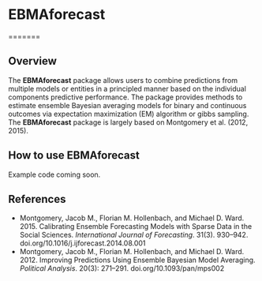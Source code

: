 # EBMAforecast

=======


Overview
--------

The **EBMAforecast** package allows users to combine predictions from multiple models or entities in a principled manner based on the individual components predictive performance. The package provides methods to estimate ensemble Bayesian averaging models for binary and continuous outcomes via expectation maximization (EM) algorithm or gibbs sampling. The **EBMAforecast** package is largely based on Montgomery et al. (2012, 2015). 

How to use EBMAforecast
----------

Example code coming soon.



References
-----------

-   Montgomery, Jacob M., Florian M. Hollenbach, and Michael D. Ward. 2015. Calibrating Ensemble Forecasting Models with Sparse Data in the Social Sciences. *International Journal of Forecasting*. 31(3). 930–942. doi.org/10.1016/j.ijforecast.2014.08.001
-   Montgomery, Jacob M., Florian M. Hollenbach, and Michael D. Ward. 2012. Improving Predictions Using Ensemble Bayesian Model Averaging. *Political Analysis*. 20(3): 271–291. doi.org/10.1093/pan/mps002
